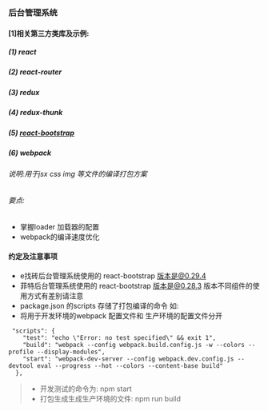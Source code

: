 ###  后台管理系统
#### [1]相关第三方类库及示例:
##### (1) react
##### (2) react-router
##### (3) redux
##### (4) redux-thunk
##### (5) [react-bootstrap](http://react-bootstrap.github.io/)
##### (6) webpack
###### 说明:用于jsx css img 等文件的编译打包方案
###### 要点:

- 掌握loader 加载器的配置  
- webpack的编译速度优化 

#### 约定及注意事项
- e找砖后台管理系统使用的 react-bootstrap 版本是@0.29.4
- 菲特后台管理系统使用的 react-bootstrap 版本是@0.28.3 版本不同组件的使用方式有差别请注意
- package.json 的scripts 存储了打包编译的命令 如:
- 将用于开发环境的webpack 配置文件和 生产环境的配置文件分开

```
 "scripts": {
    "test": "echo \"Error: no test specified\" && exit 1",
    "build": "webpack --config webpack.build.config.js -w --colors --profile --display-modules",
    "start": "webpack-dev-server --config webpack.dev.config.js --devtool eval --progress --hot --colors --content-base build"
  },

```
> *  开发测试的命令为: npm start
> *  打包生成生成生产环境的文件: npm run build
